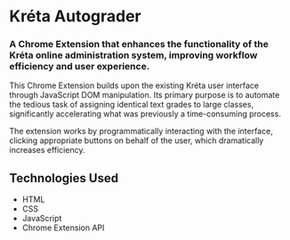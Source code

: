 # Kréta Autograder

### A Chrome Extension that enhances the functionality of the Kréta online administration system, improving workflow efficiency and user experience.

This Chrome Extension builds upon the existing Kréta user interface through JavaScript DOM manipulation. Its primary purpose is to automate the tedious task of assigning identical text grades to large classes, significantly accelerating what was previously a time-consuming process.

The extension works by programmatically interacting with the interface, clicking appropriate buttons on behalf of the user, which dramatically increases efficiency.

## Technologies Used
- HTML
- CSS
- JavaScript
- Chrome Extension API